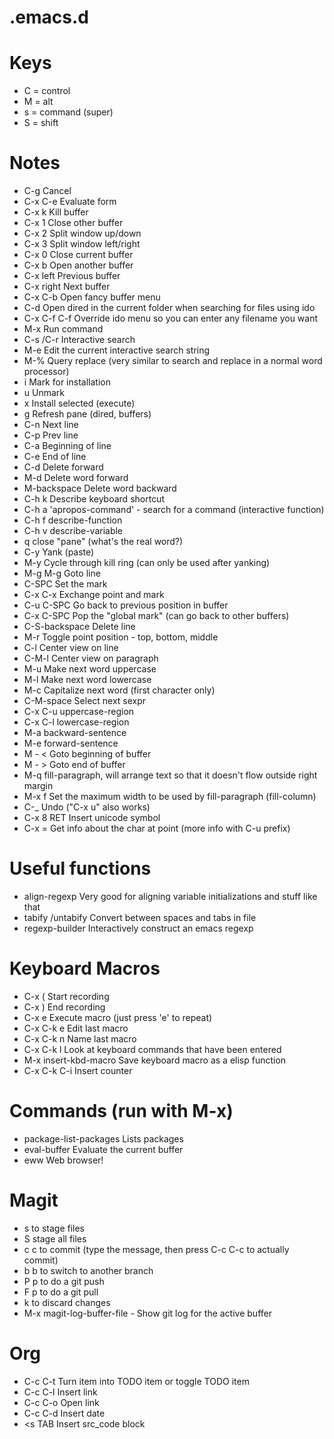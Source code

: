 .emacs.d
========

Keys
====
* C = control
* M = alt
* s = command (super)
* S = shift

Notes
=====
* C-g            Cancel
* C-x C-e        Evaluate form
* C-x k          Kill buffer
* C-x 1          Close other buffer
* C-x 2          Split window up/down
* C-x 3          Split window left/right
* C-x 0          Close current buffer
* C-x b          Open another buffer
* C-x left       Previous buffer
* C-x right      Next buffer
* C-x C-b        Open fancy buffer menu
* C-d            Open dired in the current folder when searching for files using ido
* C-x C-f C-f    Override ido menu so you can enter any filename you want
* M-x            Run command
* C-s /C-r       Interactive search
* M-e            Edit the current interactive search string
* M-%            Query replace (very similar to search and replace in a normal word processor)
* i              Mark for installation
* u              Unmark
* x              Install selected (execute)
* g              Refresh pane (dired, buffers)
* C-n            Next line
* C-p            Prev line
* C-a            Beginning of line
* C-e            End of line
* C-d            Delete forward
* M-d            Delete word forward
* M-backspace    Delete word backward
* C-h k          Describe keyboard shortcut
* C-h a          'apropos-command' - search for a command (interactive function)
* C-h f          describe-function
* C-h v          describe-variable
* q              close "pane" (what's the real word?)
* C-y            Yank (paste)
* M-y            Cycle through kill ring (can only be used after yanking)
* M-g M-g        Goto line
* C-SPC          Set the mark
* C-x C-x        Exchange point and mark
* C-u C-SPC      Go back to previous position in buffer
* C-x C-SPC      Pop the "global mark" (can go back to other buffers)
* C-S-backspace  Delete line
* M-r            Toggle point position - top, bottom, middle
* C-l            Center view on line
* C-M-l          Center view on paragraph
* M-u            Make next word uppercase
* M-l            Make next word lowercase
* M-c            Capitalize next word (first character only)
* C-M-space      Select next sexpr
* C-x C-u        uppercase-region
* C-x C-l        lowercase-region
* M-a            backward-sentence
* M-e            forward-sentence
* M - <          Goto beginning of buffer
* M - >          Goto end of buffer
* M-q            fill-paragraph, will arrange text so that it doesn't flow outside right margin
* M-x f          Set the maximum width to be used by fill-paragraph (fill-column)
* C-_            Undo ("C-x u" also works)
* C-x 8 RET      Insert unicode symbol
* C-x =          Get info about the char at point (more info with C-u prefix)

Useful functions
================
* align-regexp      Very good for aligning variable initializations and stuff like that
* tabify /untabify  Convert between spaces and tabs in file
* regexp-builder    Interactively construct an emacs regexp

Keyboard Macros
===============
* C-x (     Start recording
* C-x )     End recording
* C-x e     Execute macro (just press 'e' to repeat)
* C-x C-k e Edit last macro
* C-x C-k n Name last macro
* C-x C-k l Look at keyboard commands that have been entered
* M-x insert-kbd-macro Save keyboard macro as a elisp function
* C-x C-k C-i Insert counter

Commands (run with M-x)
=======================
* package-list-packages  Lists packages
* eval-buffer            Evaluate the current buffer
* eww                    Web browser!

Magit
=====
* s      to stage files
* S      stage all files
* c c    to commit (type the message, then press C-c C-c to actually commit)
* b b    to switch to another branch
* P p    to do a git push
* F p    to do a git pull
* k      to discard changes
* M-x magit-log-buffer-file - Show git log for the active buffer

Org
===
* C-c C-t Turn item into TODO item or toggle TODO item
* C-c C-l Insert link
* C-c C-o Open link
* C-c C-d Insert date
* <s TAB  Insert src_code block
